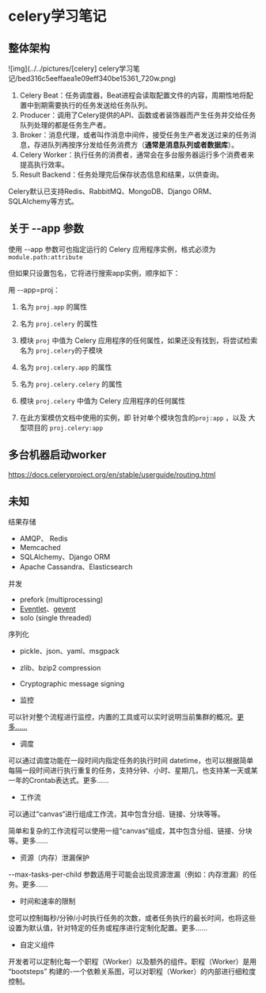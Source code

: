 # celery学习笔记

## 整体架构

![img](../../pictures/[celery] celery学习笔记/bed316c5eeffaea1e09eff340be15361_720w.png)

1. Celery Beat：任务调度器，Beat进程会读取配置文件的内容，周期性地将配置中到期需要执行的任务发送给任务队列。
2. Producer：调用了Celery提供的API、函数或者装饰器而产生任务并交给任务队列处理的都是任务生产者。
3. Broker：消息代理，或者叫作消息中间件，接受任务生产者发送过来的任务消息，存进队列再按序分发给任务消费方（**通常是消息队列或者数据库**）。
4. Celery Worker：执行任务的消费者，通常会在多台服务器运行多个消费者来提高执行效率。
5. Result Backend：任务处理完后保存状态信息和结果，以供查询。

Celery默认已支持Redis、RabbitMQ、MongoDB、Django ORM、SQLAlchemy等方式。





## 关于 --app  参数

使用 --app 参数可也指定运行的 Celery 应用程序实例，格式必须为 `module.path:attribute`

但如果只设置包名，它将进行搜索app实例，顺序如下：

用 --app=proj：

1. 名为 `proj.app` 的属性

2. 名为 `proj.celery` 的属性

3. 模块 `proj` 中值为 Celery 应用程序的任何属性，如果还没有找到，将尝试检索名为 `proj.celery`的子模块

4. 名为 `proj.celery.app` 的属性

5. 名为 `proj.celery.celery` 的属性

6. 模块 `proj.celery` 中值为 Celery 应用程序的任何属性

7. 在此方案模仿文档中使用的实例，即 针对单个模块包含的`proj:app` ，以及 大型项目的 `proj.celery:app`

   


## 多台机器启动worker

https://docs.celeryproject.org/en/stable/userguide/routing.html



## 未知

结果存储

- AMQP、 Redis
- Memcached
- SQLAlchemy、Django ORM
- Apache Cassandra、Elasticsearch

并发

- prefork (multiprocessing)
- [Eventlet](http://eventlet.net/)、[gevent](http://www.gevent.org/)
- solo (single threaded)

序列化

- pickle、json、yaml、msgpack
- zlib、bzip2 compression
- Cryptographic message signing

- 监控

可以针对整个流程进行监控，内置的工具或可以实时说明当前集群的概况。[更多......]()

- 调度

可以通过调度功能在一段时间内指定任务的执行时间 datetime，也可以根据简单每隔一段时间进行执行重复的任务，支持分钟、小时、星期几，也支持某一天或某一年的Crontab表达式。更多......

- 工作流

可以通过“canvas“进行组成工作流，其中包含分组、链接、分块等等。

简单和复杂的工作流程可以使用一组“canvas“组成，其中包含分组、链接、分块等。更多......

- 资源（内存）泄漏保护

--max-tasks-per-child 参数适用于可能会出现资源泄漏（例如：内存泄漏）的任务。更多......

- 时间和速率的限制

您可以控制每秒/分钟/小时执行任务的次数，或者任务执行的最长时间，也将这些设置为默认值，针对特定的任务或程序进行定制化配置。更多......

- 自定义组件

开发者可以定制化每一个职程（Worker）以及额外的组件。职程（Worker）是用 “bootsteps” 构建的-一个依赖关系图，可以对职程（Worker）的内部进行细粒度控制。